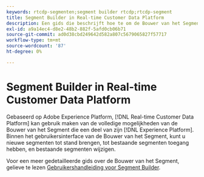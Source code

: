 ```yaml
---
keywords: rtcdp-segmenten;segment builder rtcdp;rtcdp-segment
title: Segment Builder in Real-time Customer Data Platform
description: Een gids die beschrijft hoe te om de Bouwer van het Segment te gebruiken.
exl-id: a9a14ec4-d8e2-48b2-882f-5afd0cb06b71
source-git-commit: ad0d38cbd249642d582a807c5679065827f57717
workflow-type: tm+mt
source-wordcount: '87'
ht-degree: 0%

---
```


# Segment Builder in Real-time Customer Data Platform

Gebaseerd op Adobe Experience Platform, [!DNL Real-time Customer Data Platform] kan gebruik maken van de volledige mogelijkheden van de Bouwer van het Segment die een deel van zijn [!DNL Experience Platform]. Binnen het gebruikersinterface van de Bouwer van het Segment, kunt u nieuwe segmenten tot stand brengen, tot bestaande segmenten toegang hebben, en bestaande segmenten wijzigen.

Voor een meer gedetailleerde gids over de Bouwer van het Segment, gelieve te lezen [Gebruikershandleiding voor Segment Builder](../../segmentation/ui/segment-builder.md).
